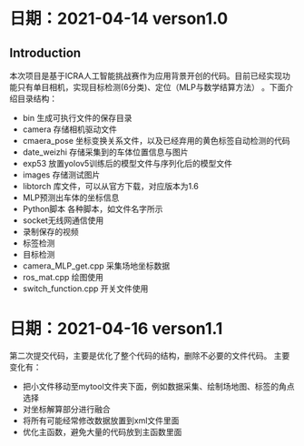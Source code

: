 # 日期：2021-04-14 verson1.0
## Introduction
本次项目是基于ICRA人工智能挑战赛作为应用背景开创的代码。目前已经实现功能只有单目相机，实现目标检测(6分类)、定位（MLP与数学结算方法） 。下面介绍目录结构：
- bin  生成可执行文件的保存目录
- camera 存储相机驱动文件
- cmaera_pose 坐标变换关系文件，以及已经弃用的黄色标签自动检测的代码
- date_weizhi 存储采集到的车体位置信息与图片
- exp53 放置yolov5训练后的模型文件与序列化后的模型文件
- images  存储测试图片
- libtorch 库文件，可以从官方下载，对应版本为1.6
- MLP预测出车体的坐标信息
- Python脚本  各种脚本，如文件名字所示
- socket无线网通信使用
- 录制保存的视频
- 标签检测
- 目标检测
- camera_MLP_get.cpp  采集场地坐标数据
- ros_mat.cpp 绘图使用
- switch_function.cpp 开关文件使用

# 日期：2021-04-16 verson1.1

第二次提交代码，主要是优化了整个代码的结构，删除不必要的文件代码。
主要变化有：
- 把小文件移动至mytool文件夹下面，例如数据采集、绘制场地图、标签的角点选择
- 对坐标解算部分进行融合
- 将所有可能经常修改数据放置到xml文件里面
- 优化主函数，避免大量的代码放到主函数里面




